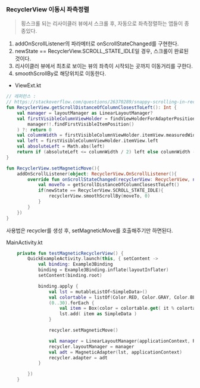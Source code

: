 ### RecyclerView 이동시 좌측정렬
> 횡스크롤 되는 리사이클러 뷰에서 스크롤 후, 자동으로 좌측정렬하는 앱들이 종종있다.

1. addOnScrollListener의 파라메터로 onScrollStateChanged를 구현한다.
2. newState == RecyclerView.SCROLL_STATE_IDLE일 경우, 스크롤이 완료된 것이다.
3. 리사이클러 뷰에서 최초로 보이는 뷰의 좌측이 시작되는 곳까지 이동거리를 구한다.
4. smoothScrollBy로 해당위치로 이동한다.

- ViewExt.kt
~~~kotlin
// 레퍼런스 :
// https://stackoverflow.com/questions/26370289/snappy-scrolling-in-recyclerview/33774983
fun RecyclerView.getScrollDistanceOfColumnClosestToLeft(): Int {
    val manager = layoutManager as LinearLayoutManager?
    val firstVisibleColumnViewHolder = findViewHolderForAdapterPosition(
        manager!!.findFirstVisibleItemPosition()
    ) ?: return 0
    val columnWidth = firstVisibleColumnViewHolder.itemView.measuredWidth
    val left = firstVisibleColumnViewHolder.itemView.left
    val absoluteLeft = Math.abs(left)
    return if (absoluteLeft <= columnWidth / 2) left else columnWidth - absoluteLeft
}

fun RecyclerView.setMagneticMove(){
    addOnScrollListener(object: RecyclerView.OnScrollListener(){
        override fun onScrollStateChanged(recyclerView: RecyclerView, newState: Int) {
            val moveTo = getScrollDistanceOfColumnClosestToLeft()
            if(newState == RecyclerView.SCROLL_STATE_IDLE){
                recyclerView.smoothScrollBy(moveTo, 0)
            }
        }
    })
}

~~~

사용법은 recycler를 생성 후, setMagneticMove를 호출해주기만 하면된다.

MainActivity.kt
~~~kotlin
    private fun testMagneticRecyclerView() {
        QuickExampleActivity.launch(this, { setContent ->
            val binding: Example3Binding
            binding = Example3Binding.inflate(layoutInflater)
            setContent(binding.root)

            binding.apply {
                val lst = mutableListOf<SimpleData>()
                val colortable = listOf(Color.RED, Color.GRAY, Color.BLUE, Color.GREEN, Color.WHITE)
                (0..30).forEach {
                    val item = Box(color = colortable.get( it % colortable.size))
                    lst.add( item as SimpleData )
                }

                recycler.setMagneticMove()

                val manager = LinearLayoutManager(applicationContext, RecyclerView.HORIZONTAL, false)
                recycler.layoutManager = manager
                val adt = MagneticAdapter(lst, applicationContext)
                recycler.adapter = adt
            }

        })
    }
~~~
